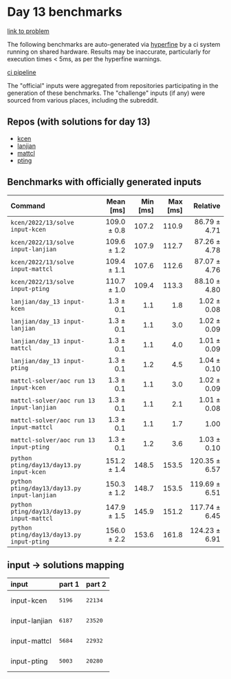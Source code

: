 # Day 13 benchmarks

[link to problem](http://adventofcode.com/2022/day/13)

The following benchmarks are auto-generated via [hyperfine](https://github.com/sharkdp/hyperfine) by a ci system running on shared hardware. Results may be inaccurate, particularly for execution times < 5ms, as per the hyperfine warnings.

[ci pipeline](http://ci.papercode.net:8080/teams/aoc2022/pipelines/aoc-compare-2022)

The "official" inputs were aggregated from repositories participating in the generation of these benchmarks. The "challenge" inputs (if any) were sourced from various places, including the subreddit.

## Repos (with solutions for day 13)


- [kcen](https://github.com/kcen/AdventOfCode)
- [lanjian](https://github.com/LanJian/aoc-2022)
- [mattcl](https://github.com/mattcl/aoc2022)
- [pting](https://github.com/pting/aoc2022)

## Benchmarks with officially generated inputs
| Command | Mean [ms] | Min [ms] | Max [ms] | Relative |
|:---|---:|---:|---:|---:|
| `kcen/2022/13/solve input-kcen` | 109.0 ± 0.8 | 107.2 | 110.9 | 86.79 ± 4.71 |
| `kcen/2022/13/solve input-lanjian` | 109.6 ± 1.2 | 107.9 | 112.7 | 87.26 ± 4.78 |
| `kcen/2022/13/solve input-mattcl` | 109.4 ± 1.1 | 107.6 | 112.6 | 87.07 ± 4.76 |
| `kcen/2022/13/solve input-pting` | 110.7 ± 1.0 | 109.4 | 113.3 | 88.10 ± 4.80 |
| `lanjian/day_13 input-kcen` | 1.3 ± 0.1 | 1.1 | 1.8 | 1.02 ± 0.08 |
| `lanjian/day_13 input-lanjian` | 1.3 ± 0.1 | 1.1 | 3.0 | 1.02 ± 0.09 |
| `lanjian/day_13 input-mattcl` | 1.3 ± 0.1 | 1.1 | 4.0 | 1.01 ± 0.09 |
| `lanjian/day_13 input-pting` | 1.3 ± 0.1 | 1.2 | 4.5 | 1.04 ± 0.10 |
| `mattcl-solver/aoc run 13 input-kcen` | 1.3 ± 0.1 | 1.1 | 3.0 | 1.02 ± 0.09 |
| `mattcl-solver/aoc run 13 input-lanjian` | 1.3 ± 0.1 | 1.1 | 2.1 | 1.01 ± 0.08 |
| `mattcl-solver/aoc run 13 input-mattcl` | 1.3 ± 0.1 | 1.1 | 1.7 | 1.00 |
| `mattcl-solver/aoc run 13 input-pting` | 1.3 ± 0.1 | 1.2 | 3.6 | 1.03 ± 0.10 |
| `python pting/day13/day13.py input-kcen` | 151.2 ± 1.4 | 148.5 | 153.5 | 120.35 ± 6.57 |
| `python pting/day13/day13.py input-lanjian` | 150.3 ± 1.2 | 148.7 | 153.5 | 119.69 ± 6.51 |
| `python pting/day13/day13.py input-mattcl` | 147.9 ± 1.5 | 145.9 | 151.2 | 117.74 ± 6.45 |
| `python pting/day13/day13.py input-pting` | 156.0 ± 2.2 | 153.6 | 161.8 | 124.23 ± 6.91 |

## input -> solutions mapping
|input|part 1|part 2|
|:---|:---|:---|
|input-kcen|<pre>5196</pre>|<pre>22134</pre>|
|input-lanjian|<pre>6187</pre>|<pre>23520</pre>|
|input-mattcl|<pre>5684</pre>|<pre>22932</pre>|
|input-pting|<pre>5003</pre>|<pre>20280</pre>|
